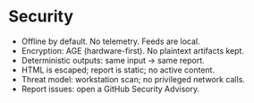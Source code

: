 # Security

- Offline by default. No telemetry. Feeds are local.
- Encryption: AGE (hardware-first). No plaintext artifacts kept.
- Deterministic outputs: same input -> same report.
- HTML is escaped; report is static; no active content.
- Threat model: workstation scan; no privileged network calls.
- Report issues: open a GitHub Security Advisory.


